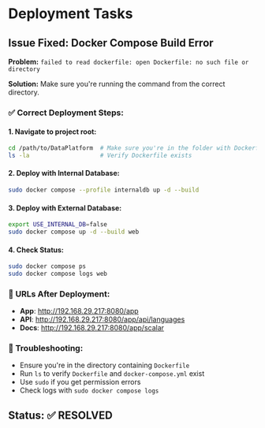 # Deployment Tasks

## Issue Fixed: Docker Compose Build Error

**Problem:** `failed to read dockerfile: open Dockerfile: no such file or directory`

**Solution:** Make sure you're running the command from the correct directory.

### ✅ Correct Deployment Steps:

#### 1. Navigate to project root:
```bash
cd /path/to/DataPlatform  # Make sure you're in the folder with Dockerfile
ls -la                    # Verify Dockerfile exists
```

#### 2. Deploy with Internal Database:
```bash
sudo docker compose --profile internaldb up -d --build
```

#### 3. Deploy with External Database:
```bash
export USE_INTERNAL_DB=false
sudo docker compose up -d --build web
```

#### 4. Check Status:
```bash
sudo docker compose ps
sudo docker compose logs web
```

### 📍 URLs After Deployment:
- **App**: http://192.168.29.217:8080/app
- **API**: http://192.168.29.217:8080/app/api/languages  
- **Docs**: http://192.168.29.217:8080/app/scalar

### 🔧 Troubleshooting:
- Ensure you're in the directory containing `Dockerfile`
- Run `ls` to verify `Dockerfile` and `docker-compose.yml` exist
- Use `sudo` if you get permission errors
- Check logs with `sudo docker compose logs`

## Status: ✅ RESOLVED

